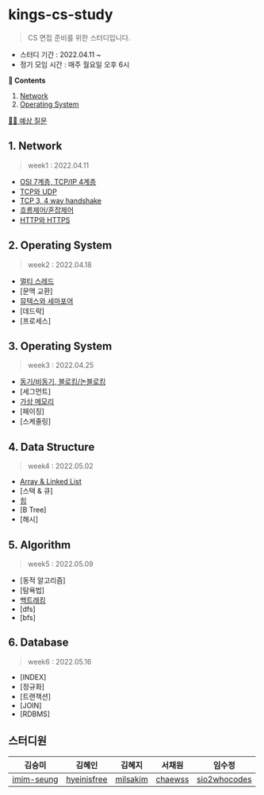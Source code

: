 # kings-cs-study

> CS 면접 준비를 위한 스터디입니다.

- 스터디 기간 : 2022.04.11 ~ 
- 정기 모임 시간 : 매주 월요일 오후 6시

**📖 Contents**
1. [Network](#1-network)
2. [Operating System](#2-operating-system)

[👩‍🏫 예상 질문](./%EC%98%88%EC%83%81%20%EC%A7%88%EB%AC%B8.md)

## 1. Network
> week1 : 2022.04.11
- [OSI 7계층, TCP/IP 4계층](./Network/OSI%207%EA%B3%84%EC%B8%B5%2C%20TCP%3AIP%204%EA%B3%84%EC%B8%B5.md)
- [TCP와 UDP](./Network/TCP%EC%99%80%20UDP.md)
- [TCP 3, 4 way handshake](./Network/TCP%20Handshakes.md)
- [흐름제어/혼잡제어](./Network/%ED%98%BC%EC%9E%A1%EC%A0%9C%EC%96%B4%EC%99%80%20%ED%9D%90%EB%A6%84%EC%A0%9C%EC%96%B4.md)
- [HTTP와 HTTPS]()

## 2. Operating System
> week2 : 2022.04.18
- [멀티 스레드](./OperatingSystem/%EB%A9%80%ED%8B%B0%20%EC%8A%A4%EB%A0%88%EB%93%9C.md)
- [문맥 교환]
- [뮤텍스와 세마포어](./OperatingSystem/%EB%AE%A4%ED%85%8D%EC%8A%A4%EC%99%80%20%EC%84%B8%EB%A7%88%ED%8F%AC%EC%96%B4.md)
- [데드락]
- [프로세스]

## 3. Operating System
> week3 : 2022.04.25
- [동기/비동기, 블로킹/논블로킹](./OperatingSystem/%EB%8F%99%EA%B8%B0%2C%EB%B9%84%EB%8F%99%EA%B8%B0.md)
- [세그먼트]
- [가상 메모리](./OperatingSystem/%EA%B0%80%EC%83%81%20%EB%A9%94%EB%AA%A8%EB%A6%AC.md)
- [페이징]
- [스케줄링]

## 4. Data Structure
> week4 : 2022.05.02
- [Array & Linked List](./DataStructure/Array&LinkedList.md)
- [스택 & 큐]
- [힙](./DataStructure/%ED%9E%99.md)
- [B Tree]
- [해시]

## 5. Algorithm
> week5 : 2022.05.09
- [동적 알고리즘]
- [탐욕법]
- [백트래킹](./Algorithm/%EB%B0%B1%ED%8A%B8%EB%9E%98%ED%82%B9.md)
- [dfs]
- [bfs]

## 6. Database
> week6 : 2022.05.16
- [INDEX]
- [정규화]
- [트랜잭션]
- [JOIN]
- [RDBMS]


## 스터디원
| 김승미 | 김혜인 | 김혜지 | 서채원 | 임수정 |
|:-:|:-:|:-:|:-:|:-:|
| [imim-seung](https://github.com/imim-seung) | [hyeinisfree](https://github.com/hyeinisfree) | [milsakim](https://github.com/milsakim) | [chaewss](https://github.com/chaewss) | [sio2whocodes](https://github.com/sio2whocodes) |
